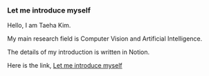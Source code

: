 ### Let me introduce myself
Hello, I am Taeha Kim.

My main research field is Computer Vision and Artificial Intelligence.

The details of my introduction is written in Notion.

Here is the link, [Let me introduce myself](https://amvision.notion.site/Let-me-introduce-myself-97877141c96c46c8847e6750a5f01807)

<!--
**TaehaKim-Kor/TaehaKim-Kor** is a ✨ _special_ ✨ repository because its `README.md` (this file) appears on your GitHub profile.

Here are some ideas to get you started:

- 🔭 I’m currently working on ...
- 🌱 I’m currently learning ...
- 👯 I’m looking to collaborate on ...
- 🤔 I’m looking for help with ...
- 💬 Ask me about ...
- 📫 How to reach me: ...
- 😄 Pronouns: ...
- ⚡ Fun fact: ...
-->
